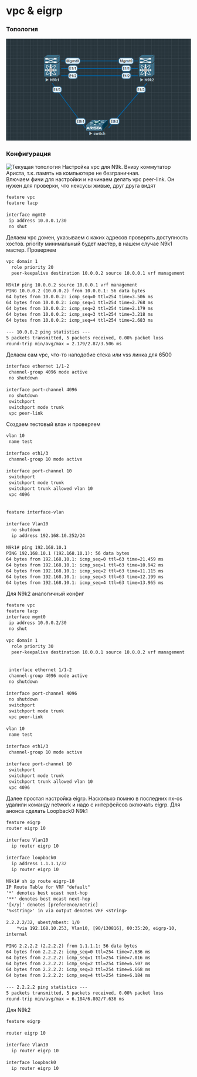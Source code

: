 # vpc & eigrp

### Топология
![топология](top.png "топология")

### Конфигурация
![Текущая топология](eve-ng_topology.png "Текущая топология")
Настройка vpc для N9k. Внизу коммутатор Ариста, т.к. память на компьютере не безграничная.    
Влючаем фичи для настройки и начинаем делать vpc peer-link. Он нужен для проверки, что нексусы живые, друг друга видят

```
feature vpc   
feature lacp

interface mgmt0 
 ip address 10.0.0.1/30
 no shut 
```
Делаем vpc домен, указываем с каких адресов проверять доступность хостов. priority минимальный будет мастер, в нашем случае N9k1 мастер. Проверяем
```
vpc domain 1
  role priority 20
  peer-keepalive destination 10.0.0.2 source 10.0.0.1 vrf management

N9k1# ping 10.0.0.2 source 10.0.0.1 vrf management
PING 10.0.0.2 (10.0.0.2) from 10.0.0.1: 56 data bytes
64 bytes from 10.0.0.2: icmp_seq=0 ttl=254 time=3.506 ms
64 bytes from 10.0.0.2: icmp_seq=1 ttl=254 time=2.768 ms
64 bytes from 10.0.0.2: icmp_seq=2 ttl=254 time=2.179 ms
64 bytes from 10.0.0.2: icmp_seq=3 ttl=254 time=3.218 ms
64 bytes from 10.0.0.2: icmp_seq=4 ttl=254 time=2.683 ms

--- 10.0.0.2 ping statistics ---
5 packets transmitted, 5 packets received, 0.00% packet loss
round-trip min/avg/max = 2.179/2.87/3.506 ms
```
Делаем сам vpc, что-то наподобие стека или vss линка для 6500
```
interface ethernet 1/1-2
 channel-group 4096 mode active
 no shutdown
 
interface port-channel 4096
 no shutdown 
 switchport
 switchport mode trunk 
 vpc peer-link
```

Создаем тестовый влан и проверяем
```
vlan 10 
 name test 
 
interface eth1/3
 channel-group 10 mode active

interface port-channel 10
 switchport 
 switchport mode trunk 
 switchport trunk allowed vlan 10
 vpc 4096


feature interface-vlan

interface Vlan10
  no shutdown
  ip address 192.168.10.252/24

N9k1# ping 192.168.10.1
PING 192.168.10.1 (192.168.10.1): 56 data bytes
64 bytes from 192.168.10.1: icmp_seq=0 ttl=63 time=21.459 ms
64 bytes from 192.168.10.1: icmp_seq=1 ttl=63 time=10.942 ms
64 bytes from 192.168.10.1: icmp_seq=2 ttl=63 time=11.115 ms
64 bytes from 192.168.10.1: icmp_seq=3 ttl=63 time=12.199 ms
64 bytes from 192.168.10.1: icmp_seq=4 ttl=63 time=13.965 ms
```
Для N9k2 аналогичный конфиг
```
feature vpc   
feature lacp 
interface mgmt0
 ip address 10.0.0.2/30
 no shut 
 
vpc domain 1
  role priority 30
  peer-keepalive destination 10.0.0.1 source 10.0.0.2 vrf management
  
  
 interface ethernet 1/1-2
 channel-group 4096 mode active
 no shutdown
 
interface port-channel 4096
 no shutdown 
 switchport
 switchport mode trunk 
 vpc peer-link

vlan 10 
 name test 
 
interface eth1/3
 channel-group 10 mode active

interface port-channel 10
 switchport 
 switchport mode trunk 
 switchport trunk allowed vlan 10
 vpc 4096  
```
Далее простая настройка eigrp. Насколько помню в последних nx-os удалили команду network и надо с интерфейсов включать eigrp. Для анонса сделать Loopback0
N9k1
```
feature eigrp
router eigrp 10

interface Vlan10
  ip router eigrp 10

interface loopback0
  ip address 1.1.1.1/32
  ip router eigrp 10

N9k1# sh ip route eigrp-10
IP Route Table for VRF "default"
'*' denotes best ucast next-hop
'**' denotes best mcast next-hop
'[x/y]' denotes [preference/metric]
'%<string>' in via output denotes VRF <string>

2.2.2.2/32, ubest/mbest: 1/0
    *via 192.168.10.253, Vlan10, [90/130816], 00:35:20, eigrp-10, internal

PING 2.2.2.2 (2.2.2.2) from 1.1.1.1: 56 data bytes
64 bytes from 2.2.2.2: icmp_seq=0 ttl=254 time=7.636 ms
64 bytes from 2.2.2.2: icmp_seq=1 ttl=254 time=7.016 ms
64 bytes from 2.2.2.2: icmp_seq=2 ttl=254 time=6.507 ms
64 bytes from 2.2.2.2: icmp_seq=3 ttl=254 time=6.668 ms
64 bytes from 2.2.2.2: icmp_seq=4 ttl=254 time=6.184 ms

--- 2.2.2.2 ping statistics ---
5 packets transmitted, 5 packets received, 0.00% packet loss
round-trip min/avg/max = 6.184/6.802/7.636 ms
```

Для N9k2
```
feature eigrp

router eigrp 10

interface Vlan10
  ip router eigrp 10

interface loopback0
  ip router eigrp 10
```
